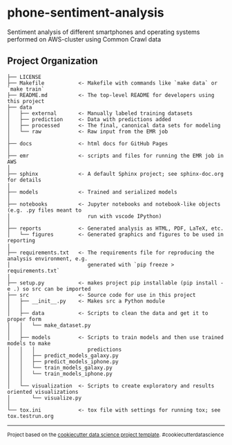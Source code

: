 phone-sentiment-analysis
==============================

Sentiment analysis of different smartphones and operating systems performed on AWS-cluster using Common Crawl data

Project Organization
------------

    ├── LICENSE
    ├── Makefile           <- Makefile with commands like `make data` or `make train`
    ├── README.md          <- The top-level README for developers using this project
    ├── data
    │   ├── external       <- Manually labeled training datasets
    │   ├── prediction     <- Data with predictions added
    │   ├── processed      <- The final, canonical data sets for modeling
    │   └── raw            <- Raw input from the EMR job
    │
    ├── docs               <- html docs for GitHub Pages
    │
    ├── emr                <- scripts and files for running the EMR job in AWS
    │
    ├── sphinx             <- A default Sphinx project; see sphinx-doc.org for details
    │
    ├── models             <- Trained and serialized models
    │
    ├── notebooks          <- Jupyter notebooks and notebook-like objects (e.g. .py files meant to
    │                         run with vscode IPython)
    │
    ├── reports            <- Generated analysis as HTML, PDF, LaTeX, etc.
    │   └── figures        <- Generated graphics and figures to be used in reporting
    │
    ├── requirements.txt   <- The requirements file for reproducing the analysis environment, e.g.
    │                         generated with `pip freeze > requirements.txt`
    │
    ├── setup.py           <- makes project pip installable (pip install -e .) so src can be imported
    ├── src                <- Source code for use in this project
    │   ├── __init__.py    <- Makes src a Python module
    │   │
    │   ├── data           <- Scripts to clean the data and get it to proper form
    │   │   └── make_dataset.py
    │   │
    │   ├── models         <- Scripts to train models and then use trained models to make
    │   │   │                 predictions
    │   │   ├── predict_models_galaxy.py
    │   │   ├── predict_models_iphone.py
    │   │   └── train_models_galaxy.py
    │   │   └── train_models_iphone.py
    │   │
    │   └── visualization  <- Scripts to create exploratory and results oriented visualizations
    │       └── visualize.py
    │
    └── tox.ini            <- tox file with settings for running tox; see tox.testrun.org


--------

<p><small>Project based on the <a target="_blank" href="https://drivendata.github.io/cookiecutter-data-science/">cookiecutter data science project template</a>. #cookiecutterdatascience</small></p>
